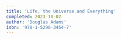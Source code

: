 ```yaml
---
title: 'Life, the Universe and Everything'
completed: 2023-10-02
author: 'Douglas Adams'
isbn: '978-1-5290-3454-7'
---
```

